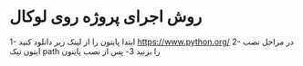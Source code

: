  # روش اجرای پروژه روی لوکال 

1- ابتدا پایتون را از لینک زیر دانلود کنید
      https://www.python.org/
2- در مراحل نصب ایتون تیک path  را بزنید
3- پس از نصب پایتون 






